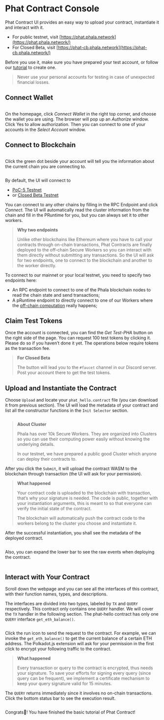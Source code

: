 # Phat Contract Console

Phat Contract UI provides an easy way to upload your contract, instantiate it and interact with it.

* For public testnet, visit [https://phat.phala.network](https://phat.phala.network/)
* For Closed Beta, visit [https://phat-cb.phala.network](https://phat-cb.phala.network/)

Before you use it, make sure you have prepared your test account, or follow our [tutorial](generate-test-account.md) to create one.

> Never use your personal accounts for testing in case of unexpected financial losses.

## Connect Wallet <a href="#connect-wallet" id="connect-wallet"></a>

<figure><img src="../../.gitbook/assets/phat-ui.png" alt=""><figcaption></figcaption></figure>

On the homepage, click _Connect Wallet_ in the right top corner, and choose the wallet you are using. The browser will pop up an _Authorize_ window. Click Yes to allow authorization. Then you can connect to one of your accounts in the _Select Account_ window.

## Connect to Blockchain <a href="#connect-to-blockchain" id="connect-to-blockchain"></a>

<figure><img src="../../.gitbook/assets/phat-ui-endpoint-setting.png" alt=""><figcaption></figcaption></figure>

Click the green dot beside your account will tell you the information about the current chain you are connecting to.

<figure><img src="../../.gitbook/assets/phat-ui-connection-info.png" alt=""><figcaption></figcaption></figure>

By default, the UI will connect to

* [PoC-5 Testnet](https://polkadot.js.org/apps/?rpc=wss%3A%2F%2Fpoc5.phala.network%2Fws#/explorer)
* or [Closed Beta Testnet](https://polkadot.js.org/apps/?rpc=wss%3A%2F%2Fphat-beta.phala.network%2Fkhala%2Fws#/explorer)

You can connect to any other chains by filling in the RPC Endpoint and click _Connect_. The UI will automatically read the cluster information from the chain and fill in the PRuntime for you, but you can always set it to other workers.

> **Why two endpoints**
>
> Unlike other blockchains like Ethereum where you have to call your contracts through on-chain transactions, Phat Contracts are finally deployed to the off-chain Secure Workers so you can interact with them directly without submitting any transactions. So the UI will ask for two endpoints, one to connect to the blockchain and another to the worker directly.

To connect to our mainnet or your local testnet, you need to specify two endpoints here:

* An RPC endpoint to connect to one of the Phala blockchain nodes to read the chain state and send transactions;
* A pRuntime endpoint to directly connect to one of our Workers where the [off-chain computation](https://medium.com/phala-network/fat-contract-introduce-off-chain-computation-to-smart-contract-dfc5839d5fb8) really happens;

## Claim Test Tokens <a href="#claim-test-tokens" id="claim-test-tokens"></a>

Once the account is connected, you can find the _Get Test-PHA_ button on the right side of the page. You can request 100 test tokens by clicking it. Please do so if you haven’t done it yet. The operations below require tokens as the transaction fee.

> **For Closed Beta**
>
> The button will lead you to the `#faucet` channel in our Discord server. Post your account there to get the test tokens.

## Upload and Instantiate the Contract <a href="#upload-and-instantiate-the-contract" id="upload-and-instantiate-the-contract"></a>

Choose `Upload` and locate your `phat_hello.contract` file (you can download it from previous section). The UI will load the metadata of your contract and list all the constructor functions in the `Init Selector` section.

<figure><img src="../../.gitbook/assets/phat-ui-upload.png" alt=""><figcaption></figcaption></figure>

> **About Cluster**
>
> Phala has over 10k Secure Workers. They are organized into Clusters so you can use their computing power easily without knowing the underlying details.
>
> In our testnet, we have prepared a public good Cluster which anyone can deploy their contracts to.

After you click the `Submit`, it will upload the contract WASM to the blockchain through transaction (the UI will ask for your permission).

> **What happened**
>
> Your contract code is uploaded to the blockchain with transaction, that’s why your signature is needed. The code is public, together with your instantiation arguments, this is meant to so that everyone can verify the initial state of the contract.
>
> The blockchain will automatically push the contract code to the workers belong to the cluster you choose and instantiate it.

After the successful instantiation, you shall see the metadata of the deployed contract.

<figure><img src="../../.gitbook/assets/phat-ui-metadata.png" alt=""><figcaption></figcaption></figure>

Also, you can expand the lower bar to see the raw events when deploying the contract.

<figure><img src="../../.gitbook/assets/phat-ui-events.png" alt=""><figcaption></figcaption></figure>

## Interact with Your Contract <a href="#interact-with-your-contract" id="interact-with-your-contract"></a>

Scroll down the webpage and you can see all the interfaces of this contract, with their function names, types, and descriptions.

The interfaces are divided into two types, labeled by `TX` and `QUERY` respectively. This contract only contains one `QUERY` handler. We will cover the `TX` handler in the following section. The phat-hello contract has only one `QUERY` interface `get_eth_balance()`.

<figure><img src="../../.gitbook/assets/phat-ui-input.png" alt=""><figcaption></figcaption></figure>

Click the run icon to send the request to the contract. For example, we can invoke the `get_eth_balance()` to get the current balance of a certain ETH address. The Polkadot.js extension will ask for your permission in the first click to encrypt your following traffic to the contract.

> **What happened**
>
> Every transaction or query to the contract is encrypted, thus needs your signature. To save your efforts for signing every query (since query can be frequent), we implement a certificate mechanism to keep your query signature valid for 15 minutes.

The `QUERY` returns immediately since it involves no on-chain transactions. Click the bottom status bar to see the execution result.

<figure><img src="../../.gitbook/assets/phat-ui-result.png" alt=""><figcaption></figcaption></figure>

Congrats🎉! You have finished the basic tutorial of Phat Contract!

